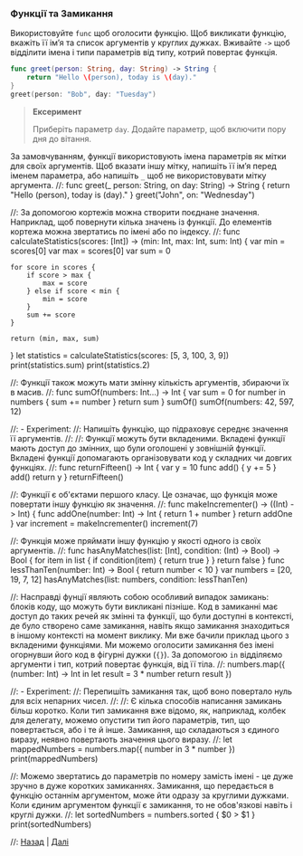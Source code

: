 ### Функції та Замикання

Використовуйте `func` щоб оголосити функцію. Щоб викликати функцію, вкажіть її ім’я та список аргументів у круглих дужках. Вживайте `->` щоб відділити імена і типи параметрів від типу, котрий повертає функція.
```swift
func greet(person: String, day: String) -> String {
    return "Hello \(person), today is \(day)."
}
greet(person: "Bob", day: "Tuesday")
```

> **Ексеримент**
>
> Приберіть параметр `day`. Додайте параметр, щоб включити пору дня до вітання.

За замовчуванням, функції використовують імена параметрів як мітки для своїх аргументів. Щоб вказати іншу мітку, напишіть її ім’я перед іменем параметра, або напишіть `_` щоб не використовувати мітку аргумента.
//:
func greet(_ person: String, on day: String) -> String {
    return "Hello \(person), today is \(day)."
}
greet("John", on: "Wednesday")

//: За допомогою кортежів можна створити поєднане значення. Наприклад, щоб повернути кілька значень із функції. До елементів кортежа можна звертатись по імені або по індексу.
//:
func calculateStatistics(scores: [Int]) -> (min: Int, max: Int, sum: Int) {
    var min = scores[0]
    var max = scores[0]
    var sum = 0
    
    for score in scores {
        if score > max {
            max = score
        } else if score < min {
            min = score
        }
        sum += score
    }
    
    return (min, max, sum)
}
let statistics = calculateStatistics(scores: [5, 3, 100, 3, 9])
print(statistics.sum)
print(statistics.2)

//: Функції також можуть мати змінну кількість аргументів, збираючи їх в масив.
//:
func sumOf(numbers: Int...) -> Int {
    var sum = 0
    for number in numbers {
        sum += number
    }
    return sum
}
sumOf()
sumOf(numbers: 42, 597, 12)

//: - Experiment:
//: Напишіть функцію, що підраховує середнє значення її аргументів.
//:
//: Функції можуть бути вкладеними. Вкладені функції мають доступ до змінних, що були оголошені у зовнішній функції. Вкладені функції допомагають організовувати код у складних чи довгих функціях.
//:
func returnFifteen() -> Int {
    var y = 10
    func add() {
        y += 5
    }
    add()
    return y
}
returnFifteen()

//: Функції є об'єктами першого класу. Це означає, що функція може повертати іншу функцію як значення.
//:
func makeIncrementer() -> ((Int) -> Int) {
    func addOne(number: Int) -> Int {
        return 1 + number
    }
    return addOne
}
var increment = makeIncrementer()
increment(7)

//: Функція може пряймати іншу функцію у якості одного із своїх аргументів.
//:
func hasAnyMatches(list: [Int], condition: (Int) -> Bool) -> Bool {
    for item in list {
        if condition(item) {
            return true
        }
    }
    return false
}
func lessThanTen(number: Int) -> Bool {
    return number < 10
}
var numbers = [20, 19, 7, 12]
hasAnyMatches(list: numbers, condition: lessThanTen)

//: Насправді фунції являють собою особливий випадок замикань: блоків коду, що можуть бути викликані пізніше. Код в замиканні має доступ до таких речей як змінні та функції, що були доступні в контексті, де було створено саме замикання, навіть якщо замикання знаходиться в іншому контексті на момент виклику. Ми вже бачили приклад цього з вкладеними функціями. Ми можемо оголосити замикання без імені огорнувши його код в фігурні дужки (`{}`). За допомогою `in` відділяємо аргументи і тип, котрий повертає функція, від її тіла.
//:
numbers.map({
    (number: Int) -> Int in
    let result = 3 * number
    return result
})

//: - Experiment:
//: Перепишіть замикання так, щоб воно повертало нуль для всіх непарних чисел.
//:
//: Є кілька способів написання замикань більш коротко. Коли тип замикання вже відомо, як, наприклад, колбек для делегату, можемо опустити тип його параметрів, тип, що повертається, або і те й інше. Замикання, що складаються з єдиного виразу, неявно повертають значення цього виразу.
//:
let mappedNumbers = numbers.map({ number in 3 * number })
print(mappedNumbers)

//: Можемо звертатись до параметрів по номеру замість імені - це дуже зручно в дуже коротких замиканнях. Замикання, що передається в функцію останнім аргументом, може йти одразу за круглими дужками. Коли єдиним аргументом функції є замикання, то не обов'язкові навіть і круглі дужки.
//:
let sortedNumbers = numbers.sorted { $0 > $1 }
print(sortedNumbers)



//: [Назад](@previous) | [Далі](@next)
